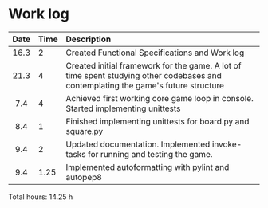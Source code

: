 # Work log

| Date | Time | Description |
| :----:|:-----| :-----|
| 16.3 | 2 | Created Functional Specifications and Work log |
| 21.3 | 4 | Created initial framework for the game. A lot of time spent studying other codebases and contemplating the game's future structure |
| 7.4 | 4 | Achieved first working core game loop in console. Started implementing unittests |
| 8.4 | 1 | Finished implementing unittests for board.py and square.py |
| 9.4 | 2 | Updated documentation. Implemented invoke-tasks for running and testing the game. |
| 9.4 | 1.25 | Implemented autoformatting with pylint and autopep8 |

Total hours: 14.25 h
